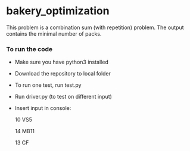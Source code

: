 # bakery_optimization
This problem is a combination sum (with repetition) problem.
The output contains the minimal number of packs.

### To run the code
- Make sure you have python3 installed
- Download the repository to local folder
- To run one test, run test.py
- Run driver.py (to test on different input)
- Insert input in console:
  
  10 VS5
  
  14 MB11
  
  13 CF
